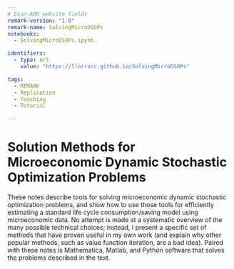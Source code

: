 ```yaml
---
# Econ-ARK website fields
remark-version: "1.0"
remark-name: SolvingMicroDSOPs
notebooks:
  - SolvingMicroDSOPs.ipynb

identifiers:
  - type: url
    value: "https://llorracc.github.io/SolvingMicroDSOPs"

tags:
  - REMARK
  - Replication
  - Teaching
  - Tutorial

---
```


# Solution Methods for Microeconomic Dynamic Stochastic Optimization Problems

These notes describe tools for solving microeconomic dynamic stochastic optimization problems, and show how to use those tools for efficiently estimating a standard life cycle consumption/saving model using microeconomic data.  No attempt is made at a systematic overview of the many possible technical choices; instead, I present a specific set of methods that have proven useful in my own work (and explain why other popular methods, such as value function iteration, are a bad idea).  Paired with these notes is Mathematica, Matlab, and Python software that solves the problems described in the text.

